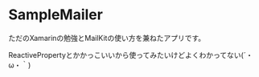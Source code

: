 # SampleMailer
ただのXamarinの勉強とMailKitの使い方を兼ねたアプリです。

ReactivePropertyとかかっこいいから使ってみたいけどよくわかってない(´・ω・｀)
